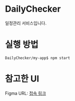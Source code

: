 # DailyChecker
일정관리 서비스입니다.

# 실행 방법
```
DailyChecker/my-app$ npm start
```
# 참고한 UI
Figma URL: [접속 링크](https://www.figma.com/file/AeN7LgWIenh46ZyAyNnrwS/Simple-Kanban-Board-(Community)?node-id=0%3A1&t=psPvZiOiroqskHr4-1)


